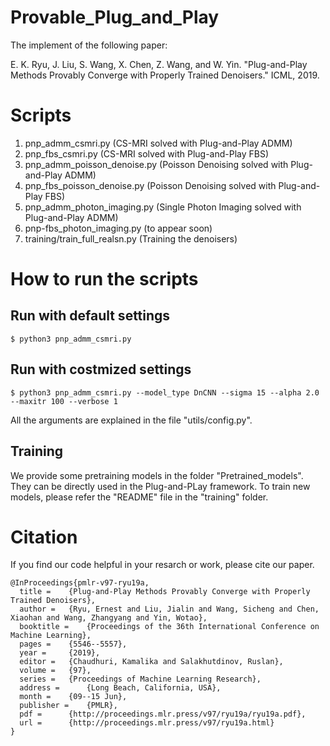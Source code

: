 # Provable_Plug_and_Play

The implement of the following paper: 

E. K. Ryu, J. Liu, S. Wang, X. Chen, Z. Wang, and W. Yin. "Plug-and-Play Methods Provably Converge with Properly Trained Denoisers." ICML, 2019.

Scripts
========================
1. pnp_admm_csmri.py  (CS-MRI solved with Plug-and-Play ADMM)
2. pnp_fbs_csmri.py  (CS-MRI solved with Plug-and-Play FBS)
3. pnp_admm_poisson_denoise.py (Poisson Denoising solved with Plug-and-Play ADMM)
4. pnp_fbs_poisson_denoise.py (Poisson Denoising solved with Plug-and-Play FBS)
5. pnp_admm_photon_imaging.py (Single Photon Imaging solved with Plug-and-Play ADMM)
6. pnp-fbs_photon_imaging.py (to appear soon)
7. training/train_full_realsn.py (Training the denoisers)

How to run the scripts
========================

## Run with default settings
```
$ python3 pnp_admm_csmri.py
```

## Run with costmized settings
```
$ python3 pnp_admm_csmri.py --model_type DnCNN --sigma 15 --alpha 2.0 --maxitr 100 --verbose 1
```
All the arguments are explained in the file "utils/config.py".

## Training
We provide some pretraining models in the folder "Pretrained_models". They can be directly used in the Plug-and-PLay framework. To train new models, please refer the "README" file in the "training" folder.

Citation
=========================
If you find our code helpful in your resarch or work, please cite our paper.
```
@InProceedings{pmlr-v97-ryu19a,
  title = 	 {Plug-and-Play Methods Provably Converge with Properly Trained Denoisers},
  author = 	 {Ryu, Ernest and Liu, Jialin and Wang, Sicheng and Chen, Xiaohan and Wang, Zhangyang and Yin, Wotao},
  booktitle = 	 {Proceedings of the 36th International Conference on Machine Learning},
  pages = 	 {5546--5557},
  year = 	 {2019},
  editor = 	 {Chaudhuri, Kamalika and Salakhutdinov, Ruslan},
  volume = 	 {97},
  series = 	 {Proceedings of Machine Learning Research},
  address = 	 {Long Beach, California, USA},
  month = 	 {09--15 Jun},
  publisher = 	 {PMLR},
  pdf = 	 {http://proceedings.mlr.press/v97/ryu19a/ryu19a.pdf},
  url = 	 {http://proceedings.mlr.press/v97/ryu19a.html}
}
```
